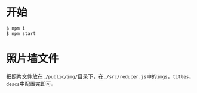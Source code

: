 # 开始

```shell
$ npm i
$ npm start
```

# 照片墙文件

把照片文件放在`./public/img/`目录下，在`./src/reducer.js`中的`imgs`，`titles`，`descs`中配置完即可。
